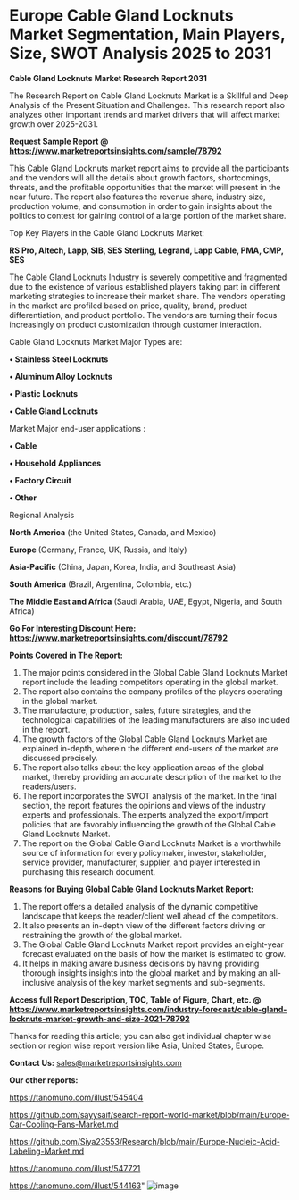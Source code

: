 # Europe Cable Gland Locknuts Market Segmentation, Main Players, Size, SWOT Analysis 2025 to 2031

<strong>Cable Gland Locknuts Market Research Report 2031</strong>

The Research Report on Cable Gland Locknuts Market is a Skillful and Deep Analysis of the Present Situation and Challenges. This research report also analyzes other important trends and market drivers that will affect market growth over 2025-2031.

<strong>Request Sample Report @ <a href=https://www.marketreportsinsights.com/sample/78792>https://www.marketreportsinsights.com/sample/78792</a></strong>

This Cable Gland Locknuts market report aims to provide all the participants and the vendors will all the details about growth factors, shortcomings, threats, and the profitable opportunities that the market will present in the near future. The report also features the revenue share, industry size, production volume, and consumption in order to gain insights about the politics to contest for gaining control of a large portion of the market share.

Top Key Players in the Cable Gland Locknuts Market:

<strong>RS Pro, Altech, Lapp, SIB, SES Sterling, Legrand, Lapp Cable, PMA, CMP, SES</strong>

The Cable Gland Locknuts Industry is severely competitive and fragmented due to the existence of various established players taking part in different marketing strategies to increase their market share. The vendors operating in the market are profiled based on price, quality, brand, product differentiation, and product portfolio. The vendors are turning their focus increasingly on product customization through customer interaction.

Cable Gland Locknuts Market Major Types are:

<strong>• Stainless Steel Locknuts

• Aluminum Alloy Locknuts

• Plastic Locknuts

• Cable Gland Locknuts</strong>

Market Major end-user applications :

<strong>• Cable

• Household Appliances

• Factory Circuit

• Other</strong>

Regional Analysis

</u><strong><b>North America</b></strong> (the United States, Canada, and Mexico)

<strong><b>Europe </b></strong>(Germany, France, UK, Russia, and Italy)

<strong><b>Asia-Pacific</b></strong> (China, Japan, Korea, India, and Southeast Asia)

<strong><b>South America</b></strong> (Brazil, Argentina, Colombia, etc.)

<strong><b>The Middle East and Africa</b></strong> (Saudi Arabia, UAE, Egypt, Nigeria, and South Africa)

<strong>Go For Interesting Discount Here: <a href=https://www.marketreportsinsights.com/discount/78792>https://www.marketreportsinsights.com/discount/78792</a></strong>

<strong>Points Covered in The Report:</strong>
<ol>
  <li>The major points considered in the Global Cable Gland Locknuts Market report include the leading competitors operating in the global market.</li>
  <li>The report also contains the company profiles of the players operating in the global market.</li>
  <li>The manufacture, production, sales, future strategies, and the technological capabilities of the leading manufacturers are also included in the report.</li>
  <li>The growth factors of the Global Cable Gland Locknuts Market are explained in-depth, wherein the different end-users of the market are discussed precisely.</li>
  <li>The report also talks about the key application areas of the global market, thereby providing an accurate description of the market to the readers/users.</li>
  <li>The report incorporates the SWOT analysis of the market. In the final section, the report features the opinions and views of the industry experts and professionals. The experts analyzed the export/import policies that are favorably influencing the growth of the Global Cable Gland Locknuts Market.</li>
  <li>The report on the Global Cable Gland Locknuts Market is a worthwhile source of information for every policymaker, investor, stakeholder, service provider, manufacturer, supplier, and player interested in purchasing this research document.</li>
</ol>
<strong>Reasons for Buying Global Cable Gland Locknuts Market Report:</strong>

<ol>
  <li>The report offers a detailed analysis of the dynamic competitive landscape that keeps the reader/client well ahead of the competitors.</li>
  <li>It also presents an in-depth view of the different factors driving or restraining the growth of the global market.</li>
  <li>The Global Cable Gland Locknuts Market report provides an eight-year forecast evaluated on the basis of how the market is estimated to grow.</li>
  <li>It helps in making aware business decisions by having providing thorough insights insights into the global market and by making an all-inclusive analysis of the key market segments and sub-segments.</li>
</ol>
<strong>Access full Report Description, TOC, Table of Figure, Chart, etc. @ <a href=https://www.marketreportsinsights.com/industry-forecast/cable-gland-locknuts-market-growth-and-size-2021-78792>https://www.marketreportsinsights.com/industry-forecast/cable-gland-locknuts-market-growth-and-size-2021-78792</a></strong>


Thanks for reading this article; you can also get individual chapter wise section or region wise report version like Asia, United States, Europe.

<strong>Contact Us:</strong>
sales@marketreportsinsights.com

<strong>Our other reports:</strong>

<a href=https://tanomuno.com/illust/545404>https://tanomuno.com/illust/545404</a>

<a href=https://github.com/sayysaif/search-report-world-market/blob/main/Europe-Car-Cooling-Fans-Market.md>https://github.com/sayysaif/search-report-world-market/blob/main/Europe-Car-Cooling-Fans-Market.md</a>

<a href=https://github.com/Siya23553/Research/blob/main/Europe-Nucleic-Acid-Labeling-Market.md>https://github.com/Siya23553/Research/blob/main/Europe-Nucleic-Acid-Labeling-Market.md</a>

<a href=https://tanomuno.com/illust/547721>https://tanomuno.com/illust/547721</a>

<a href=https://tanomuno.com/illust/544163>https://tanomuno.com/illust/544163</a>"
![image](https://github.com/user-attachments/assets/d11e3bd1-6f64-4495-b69b-5e5c43620616)
